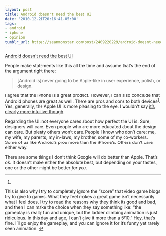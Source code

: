 ```yaml
---
layout: post
title: Android doesn't need the best UI
date: '2010-12-21T20:16:41-05:00'
tags:
- android
- iphone
- opinion
tumblr_url: https://seanmonstar.com/post/2409220229/android-doesnt-need-the-best-ui
---
```

[Android doesn't need the best UI](http://www.marco.org/2402097858)  

People make statements like this all the time and assume that’s the end of the argument right there:

> [Android is] never going to be Apple-like in user experience, polish, or design.

I agree that the iPhone is a great product. However, I can also conclude that Android phones are great as well. There are pros and cons to both devices<sup id="fnref:1"><a href="#fn:1" class="footnote-ref" role="doc-noteref">1</a></sup>. Yes, generally, the Apple UI is more pleasing to the eye. I wouldn’t say [it’s clearly more intuitive though](http://scripting.com/stories/2010/08/23/whereIsTheIphone4Spacebar.html).

Regarding the UI: not everyone cares about how perfect the UI is. Sure, designers will care. Even people who are more educated about the design can care. But plenty others won’t care. People I know who don’t care: me, my wife, my parents, my in-laws, my brother, some of my co-workers. Some of us like Android’s pros more than the iPhone’s. Others don’t care either way.

There are some things I don’t think Google will do better than Apple. That’s ok. It doesn’t make either the absolute best, but depending on your tastes, one or the other might be better _for you_.

* * *

1. 

This is also why I try to completely ignore the “score” that video game blogs try to give to games. What they feel makes a great game isn’t necessarily what I feel does. I try to read the reasons why they think its good and bad, and then I can make the choice when they say something like: “the gameplay is really fun and unique, but the ladder climbing animation is just ridiculous. In this day and age, I can’t give it more than a 5/10.” Hey, that’s fine. I’ll go enjoy the gameplay, and you can ignore it for it’s funny yet rarely seen animation.&nbsp;[↩︎](#fnref:1)

